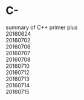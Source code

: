 # C-
summary of C++ primer plus  
20160624  
20160702  
20160706  
20160707  
20160708  
20160710  
20160712  
20160713  
20160714  
20160715
